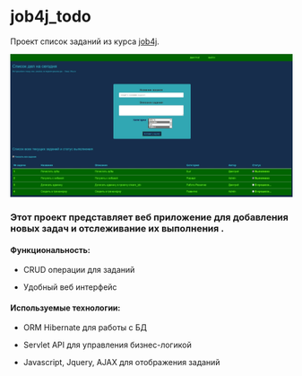 # job4j_todo
Проект список заданий из курса [job4j](https://job4j.ru/).

![todo_1](images/version_4.jpg)


### Этот проект представляет веб приложение для добавления новых задач и отслеживание их выполнения .

#### Функциональность:

- CRUD операции для заданий

- Удобный веб интерфейс

#### Используемые технологии:

- ORM Hibernate для работы с БД

- Servlet API для управления бизнес-логикой

- Javascript, Jquery, AJAX для отображения заданий